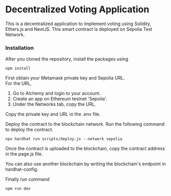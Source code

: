 # Decentralized Voting Application

This is a decentralized application to implement voting using Solidity, Ethers.js and NextJS. This smart contract is deployed on Sepolia Test Network.


### Installation

After you cloned the repository, install the packages using

```shell
npm install
```

First obtain your Metamask private key and Sepolia URL.     
For the URL,    
1. Go to Alchemy and login to your account.     
2. Create an app on Ethereum testnet 'Sepolia'.     
3. Under the Networks tab, copy the URL.        

Copy the private key and URL in the .env file.      

Deploy the contract to the blockchain network. Run the following command to deploy the contract.

```shell
npx hardhat run scripts/deploy.js --network sepolia
```

Once the contract is uploaded to the blockchain, copy the contract address in the page.js file.     

You can also use another blockchain by writing the blockchain's endpoint in hardhat-config.

Finally run command

```shell
npm run dev
```